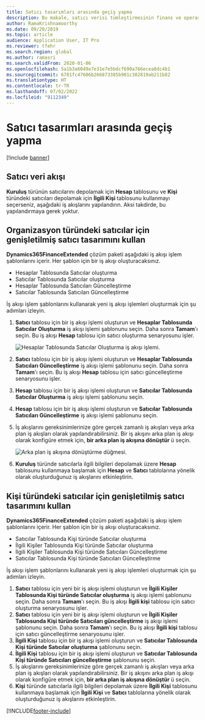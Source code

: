 ```yaml
---
title: Satıcı tasarımları arasında geçiş yapma
description: Bu makale, satıcı verisi tümleştirmesinin finans ve operasyon uygulamaları ile Dataverse arasında nasıl geçiş yapacağını açıklar.
author: RamaKrishnamoorthy
ms.date: 09/20/2019
ms.topic: article
audience: Application User, IT Pro
ms.reviewer: tfehr
ms.search.region: global
ms.author: ramasri
ms.search.validFrom: 2020-01-06
ms.openlocfilehash: 5a1b3a6049e7e31e7e5bdcf690a766ecea8dc4b1
ms.sourcegitcommit: 6781fc47606b266873385b901c302819ab211b82
ms.translationtype: HT
ms.contentlocale: tr-TR
ms.lasthandoff: 07/02/2022
ms.locfileid: "9112349"
---
```

# <a name="switch-between-vendor-designs"></a>Satıcı tasarımları arasında geçiş yapma

[!include [banner](../../includes/banner.md)]





## <a name="vendor-data-flow"></a>Satıcı veri akışı 

**Kuruluş** türünün satıcılarını depolamak için **Hesap** tablosunu ve **Kişi** türündeki satıcıları depolamak için **İlgili Kişi** tablosunu kullanmayı seçerseniz, aşağıdaki iş akışlarını yapılandırın. Aksi takdirde, bu yapılandırmaya gerek yoktur.

## <a name="use-the-extended-vendor-design-for-vendors-of-the-organization-type"></a>Organizasyon türündeki satıcılar için genişletilmiş satıcı tasarımını kullan

**Dynamics365FinanceExtended** çözüm paketi aşağıdaki iş akışı işlem şablonlarını içerir. Her şablon için bir iş akışı oluşturacaksınız.

+ Hesaplar Tablosunda Satıcılar oluşturma
+ Satıcılar Tablosunda Satıcılar oluşturma
+ Hesaplar Tablosunda Satıcıları Güncelleştirme
+ Satıcılar Tablosunda Satıcıları Güncelleştirme

İş akışı işlem şablonlarını kullanarak yeni iş akışı işlemleri oluşturmak için şu adımları izleyin.

1. **Satıcı** tablosu için bir iş akışı işlemi oluşturun ve **Hesaplar Tablosunda Satıcılar Oluşturma** iş akışı işlemi şablonunu seçin. Daha sonra **Tamam**'ı seçin. Bu iş akışı **Hesap** tablosu için satıcı oluşturma senaryosunu işler.

    ![Hesaplar Tablosunda Satıcılar Oluşturma iş akışı işlemi.](media/create_process.png)

2. **Satıcı** tablosu için bir iş akışı işlemi oluşturun ve **Hesaplar Tablosunda Satıcıları Güncelleştirme** iş akışı işlemi şablonunu seçin. Daha sonra **Tamam**'ı seçin. Bu iş akışı **Hesap** tablosu için satıcı güncelleştirme senaryosunu işler.
3. **Hesap** tablosu için bir iş akışı işlemi oluşturun ve **Satıcılar Tablosunda Satıcılar Oluşturma** iş akışı işlemi şablonunu seçin.
4. **Hesap** tablosu için bir iş akışı işlemi oluşturun ve **Satıcılar Tablosunda Satıcıları Güncelleştirme** iş akışı işlemi şablonunu seçin.
5. İş akışlarını gereksinimlerinize göre gerçek zamanlı iş akışları veya arka plan iş akışları olarak yapılandırabilirsiniz. Bir iş akışını arka plan iş akışı olarak konfigüre etmek için, **bir arka plan iş akışına dönüştür** ü seçin.

    ![Arka plan iş akışına dönüştürme düğmesi.](media/background_workflow.png)

6. **Kuruluş** türünde satıcılarla ilgili bilgileri depolamak üzere **Hesap** tablosunu kullanmaya başlamak için **Hesap** ve **Satıcı** tablolarına yönelik olarak oluşturduğunuz iş akışlarını etkinleştirin.

## <a name="use-the-extended-vendor-design-for-vendors-of-the-person-type"></a>Kişi türündeki satıcılar için genişletilmiş satıcı tasarımını kullan

**Dynamics365FinanceExtended** çözüm paketi aşağıdaki iş akışı işlem şablonlarını içerir. Her şablon için bir iş akışı oluşturacaksınız.

+ Satıcılar Tablosunda Kişi türünde Satıcılar oluşturma
+ İlgili Kişiler Tablosunda Kişi türünde Satıcılar oluşturma
+ İlgili Kişiler Tablosunda Kişi türünde Satıcıları Güncelleştirme
+ Satıcılar Tablosunda Kişi türünde Satıcıları Güncelleştirme

İş akışı işlem şablonlarını kullanarak yeni iş akışı işlemleri oluşturmak için şu adımları izleyin.

1. **Satıcı** tablosu için yeni bir iş akışı işlemi oluşturun ve **İlgili Kişiler Tablosunda Kişi türünde Satıcılar oluşturma** iş akışı işlemi şablonunu seçin. Daha sonra **Tamam**'ı seçin. Bu iş akışı **İlgili kişi** tablosu için satıcı oluşturma senaryosunu işler.
2. **Satıcı** tablosu için yeni bir iş akışı işlemi oluşturun ve **İlgili Kişiler Tablosunda Kişi türünde Satıcıları güncelleştirme** iş akışı işlemi şablonunu seçin. Daha sonra **Tamam**'ı seçin. Bu iş akışı **İlgili kişi** tablosu için satıcı güncelleştirme senaryosunu işler.
3. **İlgili Kişi** tablosu için bir iş akışı işlemi oluşturun ve **Satıcılar Tablosunda Kişi türünde Satıcılar oluşturma** şablonunu seçin.
4. **İlgili Kişi** tablosu için bir iş akışı işlemi oluşturun ve **Satıcılar Tablosunda Kişi türünde Satıcıları güncelleştirme** şablonunu seçin.
5. İş akışlarını gereksinimlerinize göre gerçek zamanlı iş akışları veya arka plan iş akışları olarak yapılandırabilirsiniz. Bir iş akışını arka plan iş akışı olarak konfigüre etmek için, **bir arka plan iş akışına dönüştür** ü seçin.
6. **Kişi** türünde satıcılarla ilgili bilgileri depolamak üzere **İlgili Kişi** tablosunu kullanmaya başlamak için **İlgili Kişi** ve **Satıcı** tablolarına yönelik olarak oluşturduğunuz iş akışlarını etkinleştirin.


[!INCLUDE[footer-include](../../../../includes/footer-banner.md)]
